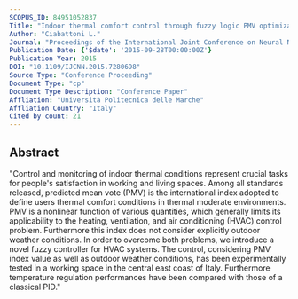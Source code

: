 ```yaml
---
SCOPUS_ID: 84951052837
Title: "Indoor thermal comfort control through fuzzy logic PMV optimization"
Author: "Ciabattoni L."
Journal: "Proceedings of the International Joint Conference on Neural Networks"
Publication Date: {'$date': '2015-09-28T00:00:00Z'}
Publication Year: 2015
DOI: "10.1109/IJCNN.2015.7280698"
Source Type: "Conference Proceeding"
Document Type: "cp"
Document Type Description: "Conference Paper"
Affliation: "Università Politecnica delle Marche"
Affliation Country: "Italy"
Cited by count: 21
---
```


## Abstract
"Control and monitoring of indoor thermal conditions represent crucial tasks for people's satisfaction in working and living spaces. Among all standards released, predicted mean vote (PMV) is the international index adopted to define users thermal comfort conditions in thermal moderate environments. PMV is a nonlinear function of various quantities, which generally limits its applicability to the heating, ventilation, and air conditioning (HVAC) control problem. Furthermore this index does not consider explicitly outdoor weather conditions. In order to overcome both problems, we introduce a novel fuzzy controller for HVAC systems. The control, considering PMV index value as well as outdoor weather conditions, has been experimentally tested in a working space in the central east coast of Italy. Furthermore temperature regulation performances have been compared with those of a classical PID."
